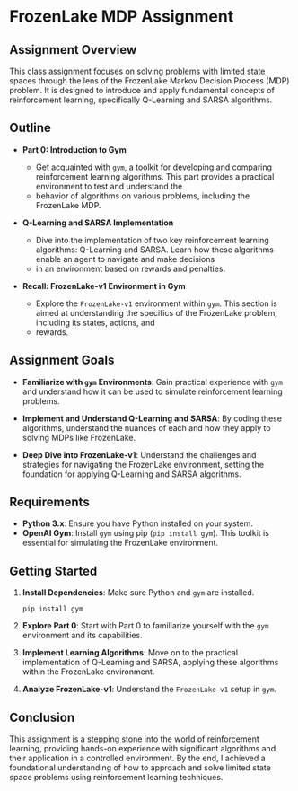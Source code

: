 # FrozenLake MDP Assignment

## Assignment Overview

This class assignment focuses on solving problems with limited state spaces through the lens of the FrozenLake Markov Decision Process (MDP) problem. It is designed to 
introduce and apply fundamental concepts of reinforcement learning, specifically Q-Learning and SARSA algorithms.

## Outline

- **Part 0: Introduction to Gym**
  - Get acquainted with `gym`, a toolkit for developing and comparing reinforcement learning algorithms. This part provides a practical environment to test and understand the
  - behavior of algorithms on various problems, including the FrozenLake MDP.
  
- **Q-Learning and SARSA Implementation**
  - Dive into the implementation of two key reinforcement learning algorithms: Q-Learning and SARSA. Learn how these algorithms enable an agent to navigate and make decisions
  - in an environment based on rewards and penalties.
  
- **Recall: FrozenLake-v1 Environment in Gym**
  - Explore the `FrozenLake-v1` environment within `gym`. This section is aimed at understanding the specifics of the FrozenLake problem, including its states, actions, and
  - rewards.

## Assignment Goals

- **Familiarize with `gym` Environments**:
  Gain practical experience with `gym` and understand how it can be used to simulate reinforcement learning problems.

- **Implement and Understand Q-Learning and SARSA**:
  By coding these algorithms, understand the nuances of each and how they apply to solving MDPs like FrozenLake.

- **Deep Dive into FrozenLake-v1**:
  Understand the challenges and strategies for navigating the FrozenLake environment, setting the foundation for applying Q-Learning and SARSA algorithms.

## Requirements

- **Python 3.x**: Ensure you have Python installed on your system.
- **OpenAI Gym**: Install `gym` using pip (`pip install gym`). This toolkit is essential for simulating the FrozenLake environment.

## Getting Started

1. **Install Dependencies**: Make sure Python and `gym` are installed.
   ```
   pip install gym
   ```

2. **Explore Part 0**:
   Start with Part 0 to familiarize yourself with the `gym` environment and its capabilities.

3. **Implement Learning Algorithms**:
   Move on to the practical implementation of Q-Learning and SARSA, applying these algorithms within the FrozenLake environment.

4. **Analyze FrozenLake-v1**:
   Understand the `FrozenLake-v1` setup in `gym`.

## Conclusion

This assignment is a stepping stone into the world of reinforcement learning, providing hands-on experience with significant algorithms and their application in a controlled environment. 
By the end, I achieved a foundational understanding of how to approach and solve limited state space problems using reinforcement learning techniques.
